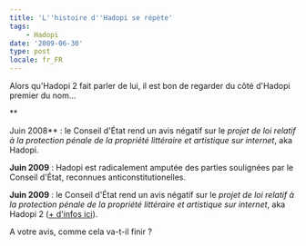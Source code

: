 ```yaml
---
title: 'L''histoire d''Hadopi se répète'
tags:
    - Hadopi
date: '2009-06-30'
type: post
locale: fr_FR
---
```


Alors qu'Hadopi 2 fait parler de lui, il est bon de regarder du côté d'Hadopi premier du nom…

**<!-- more -->

Juin 2008**&nbsp;: le Conseil d'État rend un avis négatif sur le _projet de loi relatif à la protection pénale de la propriété littéraire et artistique sur internet_, aka Hadopi.

**Juin 2009**&nbsp;: Hadopi est radicalement amputée des parties soulignées par le Conseil d'État, reconnues anticonstitutionelles.

**Juin 2009**&nbsp;: le Conseil d'État rend un avis négatif sur le _projet de loi relatif à la protection pénale de la propriété littéraire et artistique sur internet_, aka Hadopi 2 ([+ d'infos ici](http://www.nextinpact.com/archive/51688-hadopi-piratage-loi-conseil.htm)).

A votre avis, comme cela va-t-il finir ?